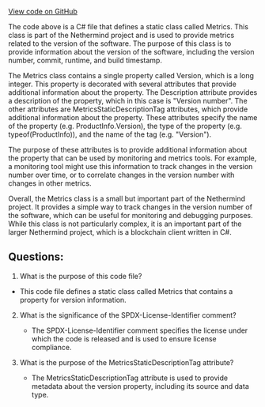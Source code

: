 [View code on GitHub](https://github.com/NethermindEth/nethermind/src/Nethermind/Nethermind.Init/Metrics.cs)

The code above is a C# file that defines a static class called Metrics. This class is part of the Nethermind project and is used to provide metrics related to the version of the software. The purpose of this class is to provide information about the version of the software, including the version number, commit, runtime, and build timestamp.

The Metrics class contains a single property called Version, which is a long integer. This property is decorated with several attributes that provide additional information about the property. The Description attribute provides a description of the property, which in this case is "Version number". The other attributes are MetricsStaticDescriptionTag attributes, which provide additional information about the property. These attributes specify the name of the property (e.g. ProductInfo.Version), the type of the property (e.g. typeof(ProductInfo)), and the name of the tag (e.g. "Version").

The purpose of these attributes is to provide additional information about the property that can be used by monitoring and metrics tools. For example, a monitoring tool might use this information to track changes in the version number over time, or to correlate changes in the version number with changes in other metrics.

Overall, the Metrics class is a small but important part of the Nethermind project. It provides a simple way to track changes in the version number of the software, which can be useful for monitoring and debugging purposes. While this class is not particularly complex, it is an important part of the larger Nethermind project, which is a blockchain client written in C#.
## Questions: 
 1. What is the purpose of this code file?
   - This code file defines a static class called Metrics that contains a property for version information.

2. What is the significance of the SPDX-License-Identifier comment?
   - The SPDX-License-Identifier comment specifies the license under which the code is released and is used to ensure license compliance.

3. What is the purpose of the MetricsStaticDescriptionTag attribute?
   - The MetricsStaticDescriptionTag attribute is used to provide metadata about the version property, including its source and data type.